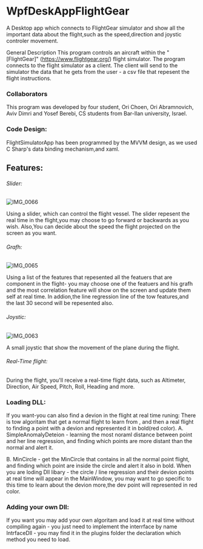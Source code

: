 # WpfDeskAppFlightGear

A Desktop app which connects to FlightGear simulator and show all the important data about the flight,such as the speed,direction and joystic controler movement.

General Description
This program controls an aircraft within the "[FlightGear]" (https://www.flightgear.org/) flight simulator. The program connects to the flight 
simulator as a client.
The client will send to the simulator the data that he gets from the user - a csv file that repesent the flight instructions.

### Collaborators
This program was developed by four student, Ori Choen, Ori Abramnovich, Aviv Dimri and Yosef Berebi, CS students from Bar-Ilan university, Israel.

### Code Design:
FlightSimulatorApp has been programmed by the MVVM design, as we used C Sharp's data binding mechanism,and xaml.

## Features:
###### Slider:
![IMG_0066](https://user-images.githubusercontent.com/80414213/114616969-327a8700-9cb0-11eb-90b1-b596e8b3bbf6.jpeg)

Using a slider, which can control the flight vessel. The slider repesent the real time in the flight,you may choose to go forward or backwards as you wish.
Also,You can decide about the speed the flight projected on the screen as you want.

###### Grafh:
![IMG_0065](https://user-images.githubusercontent.com/80414213/114616721-de6fa280-9caf-11eb-808d-dba013f7edf8.jpeg)

Using a list of the features that repesented all the featuers that are component in the flight-
you may choose one of the featuers and his grafh and the most correlation feature will show on the screen and update them self at real time.
In addion,the line regression line of the tow features,and the last 30 second will be repesented also.

###### Joystic:
![IMG_0063](https://user-images.githubusercontent.com/80414213/114616766-ed565500-9caf-11eb-81b0-ddb2db7688b3.jpeg)

A small joystic that show the movement of the plane during the flight.


###### Real-Time flight:

During the flight, you'll receive a real-time flight data, such as Altimeter, Direction, Air Speed, Pitch, Roll, Heading and more.

### Loading DLL:
If you want-you can also find a devion in the flight at real time runing:
There is tow algoritam that get a normal flight to learn from , and then a real flight to finding a point with a devion and represented it in bold(red color).
A. SimpleAnomalyDeteion - learning the most noraml distance between point and her line regression, and finding which points 
are more distant than the normal and alert it.

B. MinCircle - get the MinCircle that contains in all the normal point flight, and finding which point are inside the circle and alert it also in bold.
When you are loding Dll libary - the circle / line regression and their devion points at real time will appear in the MainWindow,
you may want to go specific to this time to learn about the devion more,the dev point will represented in red color.

### Adding your own Dll:
If you want you may add your own algoritam and load it at real time without compiling again - you just need to implement the interrface  by name IntrfaceDll - 
you may find it in the plugins folder the declaration which method you need to load.



